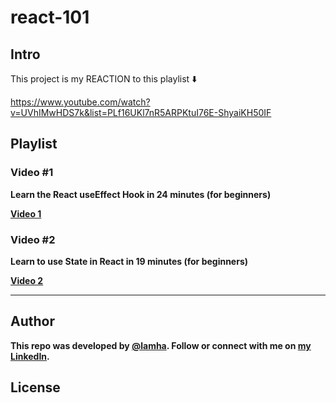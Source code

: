 # react-101

## Intro 
This project is my REACTION to this playlist ⬇️

https://www.youtube.com/watch?v=UVhIMwHDS7k&list=PLf16UKl7nR5ARPKtuI76E-ShyaiKH50IF

## Playlist
### Video #1
<b> Learn the React useEffect Hook in 24 minutes (for beginners)<b/>

[Video 1](./useEffect/README.md)

### Video #2
<b> Learn to use State in React in 19 minutes (for beginners)<b/>

[Video 2](./useState/README.md)

---
## Author

This repo was developed by [@lamha](https://github.com/HaLamUs). 
Follow or connect with me on [my LinkedIn](https://www.linkedin.com/in/lamhacs). 

## License
